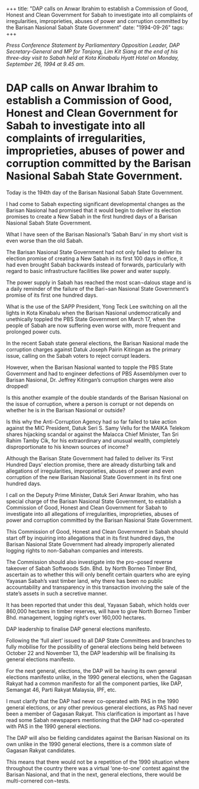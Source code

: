 +++ 
title: "DAP calls on Anwar Ibrahim to establish a Commission of Good, Honest and Clean Government for Sabah to investigate into all complaints of irregularities, improprieties, abuses of power and corruption committed by the Barisan Nasional Sabah State Government"
date: "1994-09-26"
tags:
+++

_Press Conference Statement by Parliamentary Opposition Leader, DAP Secretary-General and MP for Tanjong, Lim Kit Siang at the end of his three-day visit to Sabah held at Kota Kinabalu Hyatt Hotel on Monday, September 26, 1994 at 9.45 am._

# DAP calls on Anwar Ibrahim to establish a Commission of Good, Honest and Clean Government for Sabah to investigate into all complaints of irregularities, improprieties, abuses of power and corruption committed by the Barisan Nasional Sabah State Government.

Today is the 194th day of the Barisan Nasional Sabah State Government.</u>

I had come to Sabah expecting significant developmental changes as the Barisan Nasional had promised that it would begin to deliver its election promises to create a New Sabah in the first hundred days of a Barisan Nasional Sabah State Government.

What I have seen of the Barisan Nasional’s ‘Sabah Baru’ in my short visit is even worse than the old Sabah.

The Barisan Nasional State Government had not only failed to deliver its election promise of creating a New Sabah in its first 100 days in office, it had even brought Sabah backwards instead of forwards, particularly with regard to basic infrastructure facilities like power and water supply.

The power supply in Sabah has reached the most scan¬dalous stage and is a daily reminder of the failure of the Bari¬san Nasional State Government’s promise of its first one hundred days.

What is the use of the SAPP President, Yong Teck Lee switching on all the lights in Kota Kinabalu when the Barisan Nasional undemocratically and unethically toppled the PBS State Government on March 17, when the people of Sabah are now suffering even worse with, more frequent and prolonged power cuts.

In the recent Sabah state general elections, the Barisan Nasional made the corruption charges against Datuk Joseph Pairin Kitingan as the primary issue, calling on the Sabah voters to reject corrupt leaders.

However, when the Barisan Nasional wanted to topple the PBS State Government and had to engineer defections of PBS Assemblymen over to Barisan Nasional, Dr. Jeffrey Kitingan’s corruption charges were also dropped!

Is this another example of the double standards of the Barisan Nasional on the issue of corruption, where a person is corrupt or not depends on whether he is in the Barisan Nasional or outside?

Is this why the Anti-Corruption Agency had so far failed to take action against the MIC President, Datuk Seri S. Samy Vellu for the MAIKA Telekom shares hijacking scandal or against the Malacca Chief Minister, Tan Sri Rahim Tamby Cik, for his extraordinary and unusual wealth, completely disproportionate to his known sources of income?

Although the Barisan State Government had failed to deliver its ‘First Hundred Days’ election promise, there are already disturbing talk and allegations of irregularities, improprieties, abuses of power and even corruption of the new Barisan Nasional State Government in its first one hundred days.


I call on the Deputy Prime Minister, Datuk Seri Anwar Ibrahim, who has special charge of the Barisan Nasional State Government, to establish a Commission of Good, Honest and Clean Government for Sabah to investigate into all allegations of irregularities, improprieties, abuses of power and corruption committed by the Barisan Nasional State Government.

This Commission of Good, Honest and Clean Government in Sabah should start off by inquiring into allegations that in its first hundred days, the Barisan Nasional State Government had already improperly alienated logging rights to non-Sabahan companies and interests.

The Commission should also investigate into the pro¬posed reverse takeover of Sabah Softwoods Sdn. Bhd. by North Borneo Timber Bhd, ascertain as to whether this will only benefit certain quarters who are eying Yayasan Sabah’s vast timber land, why there has been no public accountability and transparency in this transaction involving the sale of the state’s assets in such a secretive manner.

It has been reported that under this deal, Yayasan Sabah, which holds over 860,000 hectares in timber reserves, will have to give North Borneo Timber Bhd. management, logging right’s over 160,000 hectares.

DAP leadership to finalise DAP general elections manifesto.

Following the ‘full alert’ issued to all DAP State Committees and branches to fully mobilise for the possibility of general elections being held between October 22 and November 13, the DAP leadership will be finalising its general elections manifesto.

For the next general, elections, the DAP will be having its own general elections manifesto unlike, in the 1990 general elections, when the Gagasan Rakyat had a common manifesto for all the component parties, like DAP, Semangat 46, Parti Rakyat Malaysia, IPF, etc.

I must clarify that the DAP had never co-operated with PAS in the 1990 general elections, or any other previous general elections, as PAS had never been a member of Gagasan Rakyat. This clarification is important as I have read some Sabah newspapers mentioning that the DAP had co-operated with PAS in the 1990 general elections.

The DAP will also be fielding candidates against the Barisan Nasional on its own unlike in the 1990 general elections, there is a common slate of Gagasan Rakyat candidates.

This means that there would not be a repetition of the 1990 situation where throughout the country there was a virtual ‘one-to-one’ contest against the Barisan Nasional, and that in the next, general elections, there would be multi-cornered con¬tests.
 

